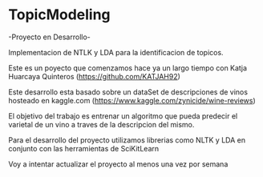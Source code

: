 # TopicModeling
-Proyecto en Desarrollo-

Implementacion de NTLK y LDA para la identificacion de topicos.

Este es un poyecto que comenzamos hace ya un largo tiempo con Katja Huarcaya Quinteros (https://github.com/KATJAH92)

Este desarrollo esta basado sobre un dataSet de descripciones de vinos hosteado en kaggle.com 
(https://www.kaggle.com/zynicide/wine-reviews)

El objetivo del trabajo es entrenar un algoritmo que pueda predecir el varietal de un vino a traves de la descripcion del mismo.

Para el desarrollo del proyecto utilizamos librerias como NLTK y LDA en conjunto con las herramientas de SciKitLearn

Voy a intentar actualizar el proyecto al menos una vez por semana

